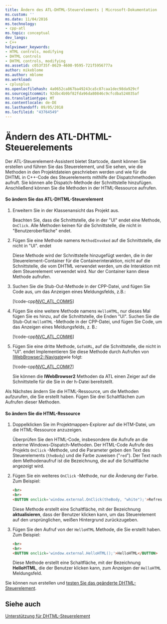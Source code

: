 ```yaml
---
title: Ändern des ATL-DHTML-Steuerelements | Microsoft-Dokumentation
ms.custom: ''
ms.date: 11/04/2016
ms.technology:
- cpp-atl
ms.topic: conceptual
dev_langs:
- C++
helpviewer_keywords:
- HTML controls, modifying
- DHTML controls
- DHTML controls, modifying
ms.assetid: c053f35f-8629-4600-9595-721f5956777a
author: mikeblome
ms.author: mblome
ms.workload:
- cplusplus
ms.openlocfilehash: 4a0652ca867ba49243ca5c87caa1dec98da929cf
ms.sourcegitcommit: 92dbc4b9bf82fda96da80846c9cfcdba524035af
ms.translationtype: MT
ms.contentlocale: de-DE
ms.lasthandoff: 09/05/2018
ms.locfileid: "43764549"
---
```

# <a name="modifying-the-atl-dhtml-control"></a>Ändern des ATL-DHTML-Steuerelements

Der ATL-Steuerelement-Assistent bietet Startcode, damit können Sie erstellen und führen Sie das Steuerelement, und Sie sehen, wie die Methoden in den Projektdateien geschrieben werden und wie für die DHTML in C++-Code des Steuerelements mithilfe der Dispatchmethoden aufruft. Sie können alle Dispatch-Methode der Schnittstelle hinzufügen. Anschließend können Sie die Methoden in der HTML-Ressource aufrufen.

#### <a name="to-modify-the-atl-dhtml-control"></a>So ändern Sie das ATL-DHTML-Steuerelement

1. Erweitern Sie in der Klassenansicht das Projekt aus.

   Beachten Sie, dass die Schnittstelle, die in der "UI" endet eine Methode, `OnClick`. Alle Methoden keinen für die Schnittstelle, die nicht in "Benutzeroberfläche" endet.

2. Fügen Sie eine Methode namens `MethodInvoked` auf die Schnittstelle, die nicht in "UI". endet

   Diese Methode wird der Schnittstelle hinzugefügt werden, die in der Steuerelement-Container für die Containerinteraktion, nicht auf die Schnittstelle, die vom DHTML verwendet werden, um die Interaktion mit dem Steuerelement verwendet wird. Nur der Container kann diese Methode aufrufen.

3. Suchen Sie die Stub-Out-Methode in der CPP-Datei, und fügen Sie Code aus, um das Anzeigen eines Meldungsfelds, z.B.:

   [!code-cpp[NVC_ATL_COM#5](../atl/codesnippet/cpp/modifying-the-atl-dhtml-control_1.cpp)]

4. Fügen Sie eine weitere Methode namens `HelloHTML`, nur dieses Mal fügen Sie es hinzu, auf die Schnittstelle, die Enden "UI". Suchen Sie die Stub-Out `HelloHTML` -Methode in der CPP-Datei, und fügen Sie Code, um das Anzeigen eines Meldungsfelds, z. B.:

   [!code-cpp[NVC_ATL_COM#6](../atl/codesnippet/cpp/modifying-the-atl-dhtml-control_2.cpp)]

5. Fügen Sie eine dritte Methode, `GoToURL`, auf die Schnittstelle, die nicht in "UI". endet Implementieren Sie diese Methode durch Aufrufen von [IWebBrowser2::Navigate](https://msdn.microsoft.com/library/aa752133.aspx)wie folgt:

   [!code-cpp[NVC_ATL_COM#7](../atl/codesnippet/cpp/modifying-the-atl-dhtml-control_3.cpp)]

   Sie können die **IWebBrowser2** Methoden da ATL einen Zeiger auf die Schnittstelle für die Sie in der h-Datei bereitstellt.

Als Nächstes ändern Sie die HTML-Ressource, um die Methoden aufzurufen, die Sie erstellt haben. Fügen Sie drei Schaltflächen zum Aufrufen dieser Methoden.  

#### <a name="to-modify-the-html-resource"></a>So ändern Sie die HTML-Ressource

1. Doppelklicken Sie im Projektmappen-Explorer auf die HTM-Datei, um die HTML-Ressource anzuzeigen.

   Überprüfen Sie den HTML-Code, insbesondere die Aufrufe an die externe Windows-Dispatch-Methoden. Der HTML-Code Aufrufe des Projekts `OnClick` -Methode, und die Parameter geben den Text des Steuerelements (`theBody`) und die Farbe zuweisen ("`red`"). Der Text nach dem Methodenaufruf ist die Bezeichnung, die auf die Schaltfläche angezeigt wird.

2. Fügen Sie ein weiteres `OnClick` -Methode, nur die Änderung der Farbe. Zum Beispiel:

    ```html
    <br>
    <br>
    <BUTTON onclick='window.external.OnClick(theBody, "white");'>Refresh</BUTTON>
    ```

   Diese Methode erstellt eine Schaltfläche, mit der Bezeichnung **aktualisieren**, dass der Benutzer klicken kann, um das Steuerelement auf den ursprünglichen, weißen Hintergrund zurückzugeben.

3. Fügen Sie den Aufruf von der `HelloHTML` Methode, die Sie erstellt haben. Zum Beispiel:

    ```html
    <br>  
    <br>  
    <BUTTON onclick='window.external.HelloHTML();'>HelloHTML</BUTTON>  
    ```

   Diese Methode erstellt eine Schaltfläche, mit der Bezeichnung **HelloHTML**, die der Benutzer klicken kann, zum Anzeigen der `HelloHTML` Meldungsfeld.

Sie können nun erstellen und [testen Sie das geänderte DHTML-Steuerelement](../atl/testing-the-modified-atl-dhtml-control.md).

## <a name="see-also"></a>Siehe auch

[Unterstützung für DHTML-Steuerelement](../atl/atl-support-for-dhtml-controls.md)
